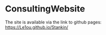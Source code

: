 # ConsultingWebsite
The site is available via the link to github pages: https://Le1ou.github.io/Stankin/
